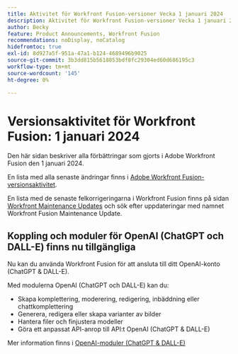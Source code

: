 ```yaml
---
title: Aktivitet för Workfront Fusion-versioner Vecka 1 januari 2024
description: Aktivitet för Workfront Fusion-versioner Vecka 1 januari 2024
author: Becky
feature: Product Announcements, Workfront Fusion
recommendations: noDisplay, noCatalog
hidefromtoc: true
exl-id: 8d927a5f-951a-47a1-b124-4689496b9025
source-git-commit: 3b3dd815b5618853bdf8fc29304ed60d686195c3
workflow-type: tm+mt
source-wordcount: '145'
ht-degree: 0%

---
```


# Versionsaktivitet för Workfront Fusion: 1 januari 2024

Den här sidan beskriver alla förbättringar som gjorts i Adobe Workfront Fusion den 1 januari 2024.

En lista med alla senaste ändringar finns i [Adobe Workfront Fusion-versionsaktivitet](../../../product-announcements/product-releases/fusion-release-activity/fusion-release-activity.md).

En lista med de senaste felkorrigeringarna i Workfront Fusion finns på sidan [Workfront Maintenance Updates](https://experienceleague.adobe.com/docs/workfront-known-issues/releases/current-updates.html) och sök efter uppdateringar med namnet Workfront Fusion Maintenance Update.

## Koppling och moduler för OpenAI (ChatGPT och DALL-E) finns nu tillgängliga

Nu kan du använda Workfront Fusion för att ansluta till ditt OpenAI-konto (ChatGPT &amp; DALL-E).

Med modulerna OpenAI (ChatGPT och DALL-E) kan du:

* Skapa komplettering, moderering, redigering, inbäddning eller chattkomplettering
* Generera, redigera eller skapa varianter av bilder
* Hantera filer och finjustera modeller
* Göra ett anpassat API-anrop till API:t OpenAI (ChatGPT &amp; DALL-E)

Mer information finns i [OpenAI-moduler (ChatGPT &amp; DALL-E)](/help/quicksilver/workfront-fusion/apps-and-their-modules/openai-chatgpt-modules.md)
